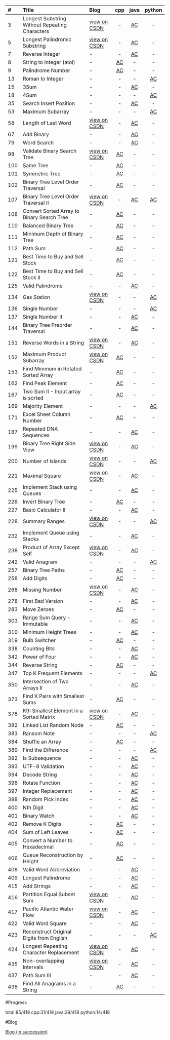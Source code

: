 | # | Title| Blog         | cpp | java | python |
|:--|:-----|:-------------|:---:|:---:| :---:|
| 3 | Longest Substring Without Repeating Characters | [view on CSDN](http://blog.csdn.net/andy_shan/article/details/52416977) | - | [AC](https://github.com/AndyShan/leetCode/tree/master/java/_3) | - |
| 5 | Longest Palindromic Substring | [view on CSDN](http://blog.csdn.net/andy_shan/article/details/52426601) | - | [AC](https://github.com/AndyShan/leetCode/tree/master/java/_5) | - |
| 7 | Reverse Integer | - | - | [AC](https://github.com/AndyShan/leetCode/tree/master/java/_7) | - |
| 8 | String to Integer (atoi) | - | [AC](https://github.com/AndyShan/leetCode/tree/master/cpp/_8) | - | - |
| 9 | Palindrome Number | - | [AC](https://github.com/AndyShan/leetCode/tree/master/cpp/_9) | - | - |
| 13 | Roman to Integer | - | - | - | [AC](https://github.com/AndyShan/leetCode/tree/master/python/_13) |
| 15 | 3Sum | - | - | [AC](https://github.com/AndyShan/leetCode/tree/master/java/_15) | - |
| 18 | 4Sum  | - | - | - | [AC](https://github.com/AndyShan/leetCode/tree/master/python/_18) |
| 35 | Search Insert Position  | - | - | [AC](https://github.com/AndyShan/leetCode/tree/master/java/_35) | - |
| 53 | Maximum Subarray   | - | - | - | [AC](https://github.com/AndyShan/leetCode/tree/master/python/_53) |
| 58 | Length of Last Word | [view on CSDN](http://blog.csdn.net/andy_shan/article/details/52390616) | - | [AC](https://github.com/AndyShan/leetCode/tree/master/java/_58) | - |
| 67 | Add Binary  | - | - | [AC](https://github.com/AndyShan/leetCode/tree/master/java/_67) | - |
| 79 | Word Search  | - | - | [AC](https://github.com/AndyShan/leetCode/tree/master/java/_79) | - |
| 98 | Validate Binary Search Tree | [view on CSDN](http://blog.csdn.net/andy_shan/article/details/52757956) | [AC](https://github.com/AndyShan/leetCode/tree/master/cpp/_98) | - | - |
| 100 | Same Tree  | - | [AC](https://github.com/AndyShan/leetCode/tree/master/cpp/_100) | - | - |
| 101 | Symmetric Tree | - | [AC](https://github.com/AndyShan/leetCode/tree/master/cpp/_101) | - | - |
| 102 | Binary Tree Level Order Traversal  | - | [AC](https://github.com/AndyShan/leetCode/tree/master/cpp/_102) | - | - |
| 107 | Binary Tree Level Order Traversal II | [view on CSDN](http://blog.csdn.net/andy_shan/article/details/52791437) | - | [AC](https://github.com/AndyShan/leetCode/tree/master/java/_107) | [AC](https://github.com/AndyShan/leetCode/tree/master/python/_107) |
| 108 | Convert Sorted Array to Binary Search Tree | - | [AC](https://github.com/AndyShan/leetCode/tree/master/cpp/_108) | - | - |
| 110 | Balanced Binary Tree | - | [AC](https://github.com/AndyShan/leetCode/tree/master/cpp/_110) | - | - |
| 111 | Minimum Depth of Binary Tree | - | [AC](https://github.com/AndyShan/leetCode/tree/master/cpp/_111) | - | - |
| 112 | Path Sum | - | [AC](https://github.com/AndyShan/leetCode/tree/master/cpp/_112) | - | - |
| 121 | Best Time to Buy and Sell Stock  | - | [AC](https://github.com/AndyShan/leetCode/tree/master/cpp/_121) | - | - |
| 122 | Best Time to Buy and Sell Stock II  | - | [AC](https://github.com/AndyShan/leetCode/tree/master/cpp/_122) | - | - |
| 125 | Valid Palindrome   | - | - | [AC](https://github.com/AndyShan/leetCode/tree/master/java/_125) | - |
| 134 | Gas Station | [view on CSDN](http://blog.csdn.net/andy_shan/article/details/52432426) | - | - | [AC](https://github.com/AndyShan/leetCode/tree/master/python/_134) |
| 136 | Single Number | - | - | - | [AC](https://github.com/AndyShan/leetCode/tree/master/python/_136) |
| 137 | Single Number II  | - | - | [AC](https://github.com/AndyShan/leetCode/tree/master/java/_137) | - |
| 144 | Binary Tree Preorder Traversal | - | - | [AC](https://github.com/AndyShan/leetCode/tree/master/java/_144) | - |
| 151 | Reverse Words in a String | [view on CSDN](http://blog.csdn.net/andy_shan/article/details/52432426) | - | [AC](https://github.com/AndyShan/leetCode/tree/master/java/_151) | - |
| 152 | Maximum Product Subarray | [view on CSDN](http://blog.csdn.net/andy_shan/article/details/52524702) | [AC](https://github.com/AndyShan/leetCode/tree/master/cpp/_152) | - | - |
| 153 | Find Minimum in Rotated Sorted Array  | - | [AC](https://github.com/AndyShan/leetCode/tree/master/cpp/_153) | - | - |
| 162 | Find Peak Element   | - | [AC](https://github.com/AndyShan/leetCode/tree/master/cpp/_162) | - | - |
| 167 | Two Sum II - Input array is sorted   | - | [AC](https://github.com/AndyShan/leetCode/tree/master/cpp/_167) | - | - |
| 169 | Majority Element | - | - | - | [AC](https://github.com/AndyShan/leetCode/tree/master/python/_169) |
| 171 | Excel Sheet Column Number | - | [AC](https://github.com/AndyShan/leetCode/tree/master/cpp/_171) | - | - |
| 187 | Repeated DNA Sequences  | - | - | [AC](https://github.com/AndyShan/leetCode/tree/master/java/_187) | - |
| 199 | Binary Tree Right Side View  | [view on CSDN](http://blog.csdn.net/Andy_Shan/article/details/52946177) | - | [AC](https://github.com/AndyShan/leetCode/tree/master/java/_199) | - |
| 200 | Number of Islands | [view on CSDN](http://blog.csdn.net/andy_shan/article/details/52448812) | - | - | [AC](https://github.com/AndyShan/leetCode/tree/master/python/_200) |
| 221 | Maximal Square | [view on CSDN](http://blog.csdn.net/andy_shan/article/details/52374335) | - | [AC](https://github.com/AndyShan/leetCode/tree/master/java/_221) | - |
| 225 | Implement Stack using Queues  | - | - | [AC](https://github.com/AndyShan/leetCode/tree/master/java/_225) | - |
| 226 | Invert Binary Tree  | - | [AC](https://github.com/AndyShan/leetCode/tree/master/cpp/_226) | - | - |
| 227 | Basic Calculator II  | - | - | [AC](https://github.com/AndyShan/leetCode/tree/master/java/_227) | - |
| 228 | Summary Ranges | [view on CSDN](http://blog.csdn.net/andy_shan/article/details/52478694) | - | - | [AC](https://github.com/AndyShan/leetCode/tree/master/python/_228) |
| 232 | Implement Queue using Stacks  | - | - | [AC](https://github.com/AndyShan/leetCode/tree/master/java/_232) | - |
| 238 | Product of Array Except Self | [view on CSDN](http://blog.csdn.net/andy_shan/article/details/52390741) | - | [AC](https://github.com/AndyShan/leetCode/tree/master/java/_238) | - |
| 242 | Valid Anagram  | - | - | - | [AC](https://github.com/AndyShan/leetCode/tree/master/python/_242) |
| 257 | Binary Tree Paths  | - | [AC](https://github.com/AndyShan/leetCode/tree/master/cpp/_257) | - | - |
| 258 | Add Digits  | - | [AC](https://github.com/AndyShan/leetCode/tree/master/cpp/_258) | - | - |
| 268 | Missing Number | [view on CSDN](http://blog.csdn.net/andy_shan/article/details/52405045) | - | [AC](https://github.com/AndyShan/leetCode/tree/master/java/_268) | - |
| 278 | First Bad Version    | - | - | [AC](https://github.com/AndyShan/leetCode/tree/master/java/_278) | - |
| 283 | Move Zeroes  | - | [AC](https://github.com/AndyShan/leetCode/tree/master/cpp/_283) | - | - |
| 303 | Range Sum Query - Immutable  | - | - | [AC](https://github.com/AndyShan/leetCode/tree/master/java/_303) | - |
| 310 | Minimum Height Trees  | - | - | [AC](https://github.com/AndyShan/leetCode/tree/master/java/_310) | - |
| 319 | Bulb Switcher  | - | [AC](https://github.com/AndyShan/leetCode/tree/master/cpp/_319) | - | - |
| 338 | Counting Bits  | - | - | [AC](https://github.com/AndyShan/leetCode/tree/master/java/_338) | - |
| 342 | Power of Four   | - | - | [AC](https://github.com/AndyShan/leetCode/tree/master/java/_342) | - |
| 344 | Reverse String  | - | [AC](https://github.com/AndyShan/leetCode/tree/master/cpp/_344) | - | - |
| 347 | Top K Frequent Elements  | - | - | - | [AC](https://github.com/AndyShan/leetCode/tree/master/python/_347) |
| 350 | Intersection of Two Arrays II  | - | - | [AC](https://github.com/AndyShan/leetCode/tree/master/java/_350) | - |
| 373 | Find K Pairs with Smallest Sums  | - | [AC](https://github.com/AndyShan/leetCode/tree/master/cpp/_373) | - | - |
| 378 | Kth Smallest Element in a Sorted Matrix | [view on CSDN](http://blog.csdn.net/andy_shan/article/details/52443485) | - | [AC](https://github.com/AndyShan/leetCode/tree/master/java/_378) | - |
| 382 | Linked List Random Node   | - | [AC](https://github.com/AndyShan/leetCode/tree/master/cpp/_382) | - | - |
| 383 | Ransom Note   | - | - | - | [AC](https://github.com/AndyShan/leetCode/tree/master/python/_383) |
| 384 | Shuffle an Array   | - | [AC](https://github.com/AndyShan/leetCode/tree/master/cpp/_384) | - | - |
| 389 | Find the Difference  | - | - | - | [AC](https://github.com/AndyShan/leetCode/tree/master/python/_389) |
| 392 | Is Subsequence   | - | - | [AC](https://github.com/AndyShan/leetCode/tree/master/java/_392) | - |
| 393 | UTF-8 Validation   | - | - | [AC](https://github.com/AndyShan/leetCode/tree/master/java/_393) | - |
| 394 | Decode String | - | - | [AC](https://github.com/AndyShan/leetCode/tree/master/java/_394) | - |
| 396 | Rotate Function  | - | - | [AC](https://github.com/AndyShan/leetCode/tree/master/java/_396) | - |
| 397 | Integer Replacement | - | - | [AC](https://github.com/AndyShan/leetCode/tree/master/java/_397) | - |
| 398 | Random Pick Index  | - | - | [AC](https://github.com/AndyShan/leetCode/tree/master/java/_398) | - |
| 400 | Nth Digit   | - | - | [AC](https://github.com/AndyShan/leetCode/tree/master/java/_400) | - |
| 401 | Binary Watch    | - | - | [AC](https://github.com/AndyShan/leetCode/tree/master/java/_401) | - |
| 402 | Remove K Digits    | - | [AC](https://github.com/AndyShan/leetCode/tree/master/cpp/_402) | - | - |
| 404 | Sum of Left Leaves     | - | [AC](https://github.com/AndyShan/leetCode/tree/master/cpp/_404) | - | - |
| 405 | Convert a Number to Hexadecimal | - | [AC](https://github.com/AndyShan/leetCode/tree/master/cpp/_405) | - | - |
| 406 | Queue Reconstruction by Height | - | [AC](https://github.com/AndyShan/leetCode/tree/master/cpp/_406) | - | - |
| 408 | Valid Word Abbreviation | - | - | [AC](https://github.com/AndyShan/leetCode/tree/master/java/_408) | - |
| 409 | Longest Palindrome | - | - | [AC](https://github.com/AndyShan/leetCode/tree/master/java/_409) | - |
| 415 | Add Strings  | - | - | [AC](https://github.com/AndyShan/leetCode/tree/master/java/_415) | - |
| 416 | Partition Equal Subset Sum | [view on CSDN](http://blog.csdn.net/andy_shan/article/details/52771233) | - | [AC](https://github.com/AndyShan/leetCode/tree/master/java/_416) | - |
| 417 | Pacific Atlantic Water Flow | [view on CSDN](http://blog.csdn.net/andy_shan/article/details/52781456) | - | [AC](https://github.com/AndyShan/leetCode/tree/master/java/_417) | - |
| 422 | Valid Word Square | - | - | [AC](https://github.com/AndyShan/leetCode/tree/master/java/_422) | - |
| 423 | Reconstruct Original Digits from English | - | - | - | [AC](https://github.com/AndyShan/leetCode/tree/master/python/_423) |
| 424 | Longest Repeating Character Replacement | [view on CSDN](http://blog.csdn.net/Andy_Shan/article/details/52840356) | - | [AC](https://github.com/AndyShan/leetCode/tree/master/java/_424) | - |
| 435 | Non-overlapping Intervals | [view on CSDN](http://blog.csdn.net/Andy_Shan/article/details/52984268) | - | [AC](https://github.com/AndyShan/leetCode/tree/master/java/_435) | - |
| 437 | Path Sum III | - | - | [AC](https://github.com/AndyShan/leetCode/tree/master/java/_437) | - |
| 438 | Find All Anagrams in a String | - | [AC](https://github.com/AndyShan/leetCode/tree/master/cpp/_438) | - | - |



#Progress

total:85/418
cpp:31/418
java:39/418
python:14/418

#Blog

[Blog (in succession)](http://blog.csdn.net/Andy_Shan/article/category/6391665)